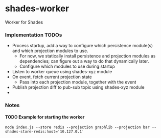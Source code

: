 # shades-worker
Worker for Shades


### Implementation TODOs

- Process startup, add a way to configure which persistence module(s) and which projection modules to use. 
  - For now, we statically install persistence and projection modules as dependencies; can figure out a way to do that dynamically later.
  - Configure which modules to use during startup
- Listen to worker queue using shades-xyz module
- On event, fetch current projection state
  - Pass into each projection module, together with the event
- Publish projection diff to pub-sub topic using shades-xyz module
- 


### Notes

#### TODO Example for starting the worker

```
node index.js --store redis --projection graphlib --projection bar --shades-store-redis:host='10.127.0.1'
```